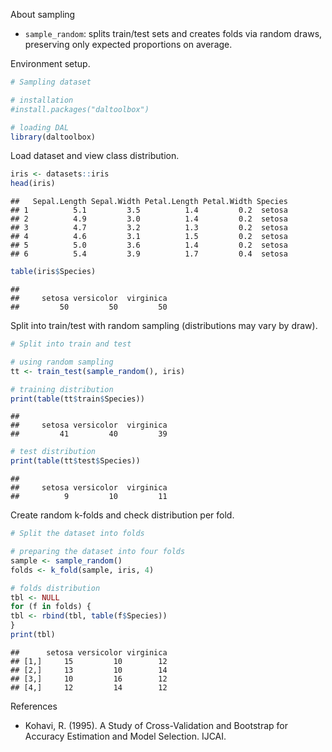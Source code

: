 About sampling
- `sample_random`: splits train/test sets and creates folds via random draws, preserving only expected proportions on average.

Environment setup.

``` r
# Sampling dataset

# installation 
#install.packages("daltoolbox")

# loading DAL
library(daltoolbox) 
```

Load dataset and view class distribution.

``` r
iris <- datasets::iris
head(iris)
```

```
##   Sepal.Length Sepal.Width Petal.Length Petal.Width Species
## 1          5.1         3.5          1.4         0.2  setosa
## 2          4.9         3.0          1.4         0.2  setosa
## 3          4.7         3.2          1.3         0.2  setosa
## 4          4.6         3.1          1.5         0.2  setosa
## 5          5.0         3.6          1.4         0.2  setosa
## 6          5.4         3.9          1.7         0.4  setosa
```

``` r
table(iris$Species)
```

```
## 
##     setosa versicolor  virginica 
##         50         50         50
```

Split into train/test with random sampling (distributions may vary by draw).

``` r
# Split into train and test

# using random sampling
tt <- train_test(sample_random(), iris)

# training distribution
print(table(tt$train$Species))
```

```
## 
##     setosa versicolor  virginica 
##         41         40         39
```

``` r
# test distribution
print(table(tt$test$Species))
```

```
## 
##     setosa versicolor  virginica 
##          9         10         11
```

Create random k-folds and check distribution per fold.

``` r
# Split the dataset into folds

# preparing the dataset into four folds
sample <- sample_random()
folds <- k_fold(sample, iris, 4)

# folds distribution
tbl <- NULL
for (f in folds) {
tbl <- rbind(tbl, table(f$Species))
}
print(tbl)
```

```
##      setosa versicolor virginica
## [1,]     15         10        12
## [2,]     13         10        14
## [3,]     10         16        12
## [4,]     12         14        12
```

References
- Kohavi, R. (1995). A Study of Cross-Validation and Bootstrap for Accuracy Estimation and Model Selection. IJCAI.
